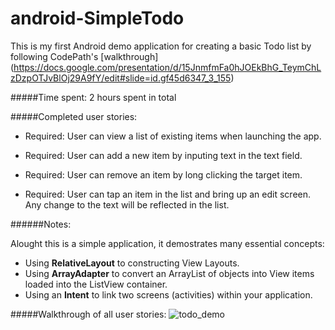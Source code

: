 # android-SimpleTodo

This is my first Android demo application for creating a basic Todo list by following CodePath's [walkthrough] (https://docs.google.com/presentation/d/15JnmfmFa0hJOEkBhG_TeymChLzDzpOTJvBlOj29A9fY/edit#slide=id.gf45d6347_3_155)

#####Time spent: 2 hours spent in total

#####Completed user stories:

* Required: User can view a list of existing items when launching the app.

* Required: User can add a new item by inputing text in the text field.

* Required: User can remove an item by long clicking the target item.

* Required: User can tap an item in the list and bring up an edit screen. Any change to the text will be reflected in the list.

######Notes:

Alought this is a simple application, it demostrates many essential concepts:

* Using **RelativeLayout** to constructing View Layouts.
* Using **ArrayAdapter** to convert an ArrayList of objects into View items loaded into the ListView container.
* Using an **Intent** to link two screens (activities) within your application.

#####Walkthrough of all user stories:
![todo_demo](https://cloud.githubusercontent.com/assets/1412043/5823812/a73a0288-a094-11e4-9f54-9d331692003f.gif)

